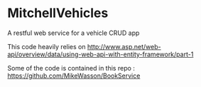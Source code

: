 # MitchellVehicles
A restful web service for a vehicle CRUD app

This code heavily relies on http://www.asp.net/web-api/overview/data/using-web-api-with-entity-framework/part-1

Some of the code is contained in this repo : https://github.com/MikeWasson/BookService
